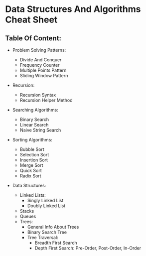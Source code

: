 # Data Structures And Algorithms Cheat Sheet
## Table Of Content:

* Problem Solving Patterns:
  * Divide And Conquer  
  * Frequency Counter  
  * Multiple Points Pattern  
  * Sliding Window Pattern
  
* Recursion:
  * Recursion Syntax  
  * Recursion Helper Method  
  
* Searching Algorithms:
  * Binary Search  
  * Linear Search  
  * Naive String Search  
  
* Sorting Algorithms:
  * Bubble Sort  
  * Selection Sort  
  * Insertion Sort  
  * Merge Sort  
  * Quick Sort  
  * Radix Sort  
  
* Data Structures:
  * Linked Lists:
    * Singly Linked List
    * Doubly Linked List
  * Stacks
  * Queues
  * Trees:
    * General Info About Trees
    * Binary Search Tree
    * Tree Traversal:
      * Breadth First Search
      * Depth First Search: Pre-Order, Post-Order, In-Order 
